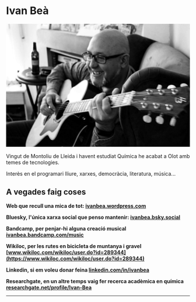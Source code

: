 # Ivan Beà
![Ivan tocant la guitarra acústica](Ivan_acustica.jpg)

Vingut de Montoliu de Lleida i havent estudiat Química he acabat a Olot amb temes de tecnologies.

Interès en el programari lliure, xarxes, democràcia, literatura, música...

## A vegades faig coses

**Web que recull una mica de tot: [ivanbea.wordpress.com](https://ivanbea.wordpress.com/)**

**Bluesky, l'única xarxa social que penso mantenir: [ivanbea.bsky.social](https://bsky.app/profile/ivanbea.bsky.social)**

**Bandcamp, per penjar-hi alguna creació musical [ivanbea.bandcamp.com/music](https://ivanbea.bandcamp.com/music)**

**Wikiloc, per les rutes en bicicleta de muntanya i gravel [www.wikiloc.com/wikiloc/user.do?id=289344](https://www.wikiloc.com/wikiloc/user.do?id=289344)**

**Linkedin, si em voleu donar feina [linkedin.com/in/ivanbea](https://www.linkedin.com/in/ivanbea)**

**Researchgate, en un altre temps vaig fer recerca acadèmica en química [researchgate.net/profile/Ivan-Bea](https://www.researchgate.net/profile/Ivan-Bea)**

_____________________________________________________________________________________________________________________________________________________________
